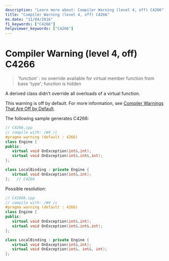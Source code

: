 ```yaml
---
description: "Learn more about: Compiler Warning (level 4, off) C4266"
title: "Compiler Warning (level 4, off) C4266"
ms.date: "11/04/2016"
f1_keywords: ["C4266"]
helpviewer_keywords: ["C4266"]
---
```

# Compiler Warning (level 4, off) C4266

> 'function' : no override available for virtual member function from base 'type'; function is hidden

A derived class didn't override all overloads of a virtual function.

This warning is off by default. For more information, see [Compiler Warnings That Are Off by Default](../../preprocessor/compiler-warnings-that-are-off-by-default.md).

The following sample generates C4266:

```cpp
// C4266.cpp
// compile with: /W4 /c
#pragma warning (default : 4266)
class Engine {
public:
   virtual void OnException(int&,int);
   virtual void OnException(int&,int&,int);
};

class LocalBinding : private Engine {
   virtual void OnException(int&,int);
};   // C4266
```

Possible resolution:

```cpp
// C4266b.cpp
// compile with: /W4 /c
#pragma warning (default : 4266)
class Engine {
public:
   virtual void OnException(int&,int);
   virtual void OnException(int&,int&,int);
};

class LocalBinding : private Engine {
   virtual void OnException(int&,int);
   virtual void OnException(int&, int&, int);
};
```
